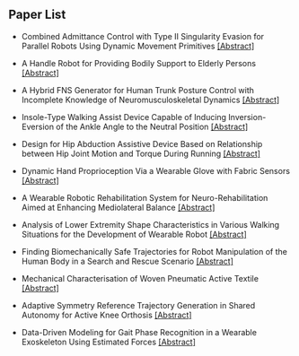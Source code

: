 ## Paper List

- Combined Admittance Control with Type II Singularity Evasion for Parallel Robots Using Dynamic Movement Primitives
[[Abstract]](https://events.infovaya.com/presentation?id=103286)

- A Handle Robot for Providing Bodily Support to Elderly Persons
[[Abstract]](https://events.infovaya.com/presentation?id=103289)

- A Hybrid FNS Generator for Human Trunk Posture Control with Incomplete Knowledge of Neuromusculoskeletal Dynamics
[[Abstract]](https://events.infovaya.com/presentation?id=103292)

- Insole-Type Walking Assist Device Capable of Inducing Inversion-Eversion of the Ankle Angle to the Neutral Position
[[Abstract]](https://events.infovaya.com/presentation?id=103295)

- Design for Hip Abduction Assistive Device Based on Relationship between Hip Joint Motion and Torque During Running
[[Abstract]](https://events.infovaya.com/presentation?id=103298)

- Dynamic Hand Proprioception Via a Wearable Glove with Fabric Sensors
[[Abstract]](https://events.infovaya.com/presentation?id=103301)

- A Wearable Robotic Rehabilitation System for Neuro-Rehabilitation Aimed at Enhancing Mediolateral Balance
[[Abstract]](https://events.infovaya.com/presentation?id=103304)

- Analysis of Lower Extremity Shape Characteristics in Various Walking Situations for the Development of Wearable Robot
[[Abstract]](https://events.infovaya.com/presentation?id=103307)

- Finding Biomechanically Safe Trajectories for Robot Manipulation of the Human Body in a Search and Rescue Scenario
[[Abstract]](https://events.infovaya.com/presentation?id=103310)

- Mechanical Characterisation of Woven Pneumatic Active Textile
[[Abstract]](https://events.infovaya.com/presentation?id=103313)

- Adaptive Symmetry Reference Trajectory Generation in Shared Autonomy for Active Knee Orthosis
[[Abstract]](https://events.infovaya.com/presentation?id=103316)

- Data-Driven Modeling for Gait Phase Recognition in a Wearable Exoskeleton Using Estimated Forces
[[Abstract]](https://events.infovaya.com/presentation?id=103319)

